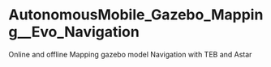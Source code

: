 # AutonomousMobile_Gazebo_Mapping__Evo_Navigation
Online and offline Mapping gazebo model  Navigation with TEB and Astar
